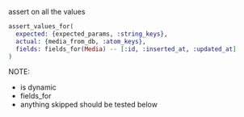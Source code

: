 assert on all the values
```elixir [0|2|3|4]
assert_values_for(
  expected: {expected_params, :string_keys},
  actual: {media_from_db, :atom_keys},
  fields: fields_for(Media) -- [:id, :inserted_at, :updated_at]
)
```

NOTE:
- is dynamic
- fields_for
- anything skipped should be tested below